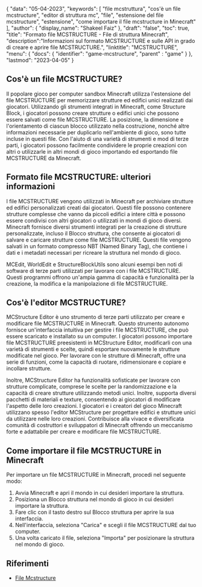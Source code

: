 {
"data": "05-04-2023",
  "keywords": [
"file mcstruttura",
"cos'è un file mcstructure",
"editor di struttura mc",
"file",
"estensione del file mcstructure",
"estensione",
"come importare il file mcstructure in Minecraft"
],
  "author": {
"display_name": "Shakeel Faiz"
},
"draft": "false",
"toc": true,
"title": "Formato file MCSTRUCTURE - File di struttura Minecraft",
  "description":"Informazioni sul formato MCSTRUCTURE e sulle API in grado di creare e aprire file MCSTRUCTURE.",
"linktitle": "MCSTRUCTURE",
  "menu": {
    "docs": {
      "identifier": "game-mcstructure",
"parent" : "game"
}
},
"lastmod": "2023-04-05"
}

## Cos'è un file MCSTRUCTURE?

Il popolare gioco per computer sandbox Minecraft utilizza l'estensione del file MCSTRUCTURE per memorizzare strutture ed edifici unici realizzati dai giocatori. Utilizzando gli strumenti integrati in Minecraft, come Structure Block, i giocatori possono creare strutture o edifici unici che possono essere salvati come file MCSTRUCTURE. La posizione, la dimensione e l'orientamento di ciascun blocco utilizzato nella costruzione, nonché altre informazioni necessarie per duplicarlo nell'ambiente di gioco, sono tutte incluse in questi file. Con l'aiuto di una varietà di strumenti e mod di terze parti, i giocatori possono facilmente condividere le proprie creazioni con altri o utilizzarle in altri mondi di gioco importando ed esportando file MCSTRUCTURE da Minecraft.

## Formato file MCSTRUCTURE: ulteriori informazioni

I file MCSTRUCTURE vengono utilizzati in Minecraft per archiviare strutture ed edifici personalizzati creati dai giocatori. Questi file possono contenere strutture complesse che vanno da piccoli edifici a intere città e possono essere condivisi con altri giocatori o utilizzati in mondi di gioco diversi. Minecraft fornisce diversi strumenti integrati per la creazione di strutture personalizzate, incluso il Blocco struttura, che consente ai giocatori di salvare e caricare strutture come file MCSTRUCTURE. Questi file vengono salvati in un formato compresso NBT (Named Binary Tag), che contiene i dati e i metadati necessari per ricreare la struttura nel mondo di gioco.

MCEdit, WorldEdit e StructureBlockUtils sono alcuni esempi ben noti di software di terze parti utilizzati per lavorare con i file MCSTRUCTURE. Questi programmi offrono un'ampia gamma di capacità e funzionalità per la creazione, la modifica e la manipolazione di file MCSTRUCTURE.

## Cos'è l'editor MCSTRUCTURE?

MCStructure Editor è uno strumento di terze parti utilizzato per creare e modificare file MCSTRUCTURE in Minecraft. Questo strumento autonomo fornisce un'interfaccia intuitiva per gestire i file MCSTRUCTURE, che può essere scaricato e installato su un computer. I giocatori possono importare file MCSTRUCTURE preesistenti in MCStructure Editor, modificarli con una varietà di strumenti e scelte, quindi esportare nuovamente le strutture modificate nel gioco. Per lavorare con le strutture di Minecraft, offre una serie di funzioni, come la capacità di ruotare, ridimensionare e copiare e incollare strutture.

Inoltre, MCStructure Editor ha funzionalità sofisticate per lavorare con strutture complicate, comprese le scelte per la randomizzazione e la capacità di creare strutture utilizzando metodi unici. Inoltre, supporta diversi pacchetti di materiali e texture, consentendo ai giocatori di modificare l'aspetto delle loro creazioni. I giocatori e i creatori del gioco Minecraft utilizzano spesso l'editor MCStructure per progettare edifici e strutture unici da utilizzare nelle loro creazioni. Contribuisce alla vivace e diversificata comunità di costruttori e sviluppatori di Minecraft offrendo un meccanismo forte e adattabile per creare e modificare file MCSTRUCTURE.

## Come importare il file MCSTRUCTURE in Minecraft

Per importare un file MCSTRUCTURE in Minecraft, procedi nel seguente modo:

1. Avvia Minecraft e apri il mondo in cui desideri importare la struttura.
2. Posiziona un Blocco struttura nel mondo di gioco in cui desideri importare la struttura.
3. Fare clic con il tasto destro sul Blocco struttura per aprire la sua interfaccia.
4. Nell'interfaccia, seleziona "Carica" e scegli il file MCSTRUCTURE dal tuo computer.
5. Una volta caricato il file, seleziona "Importa" per posizionare la struttura nel mondo di gioco.

## Riferimenti
* [File Mcstructure](https://wiki.bedrock.dev/nbt/mcstructure.html)


